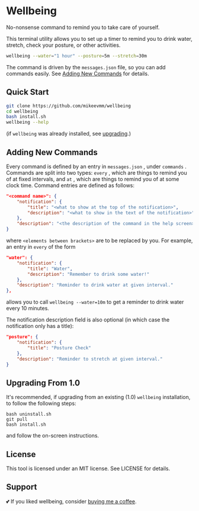 # Wellbeing

No-nonsense command to remind you to take care of yourself.

This terminal utility allows you to set up a timer to remind
you to drink water, stretch, check your posture, or other activities.

``` bash
wellbeing --water="1 hour" --posture=5m --stretch=30m
```

The command is driven by the `messages.json` file, so you can add
commands easily. See [Adding New Commands](#adding-new-commands) for
details.

## Quick Start

``` bash
git clone https://github.com/mikeevmm/wellbeing
cd wellbeing
bash install.sh
wellbeing --help
```

(if `wellbeing` was already installed, see [upgrading](#upgrading-from-10).)

## Adding New Commands

Every command is defined by an entry in `messages.json` , under `commands` .
Commands are split into two types: `every` , which are things to remind you of
at fixed intervals, and `at` , which are things to remind you of at some clock time.
Command entries are defined as follows:

``` json
"<command name>": {
    "notification": {
        "title": "<what to show at the top of the notification>",
        "description": "<what to show in the text of the notification>"
    },
    "description": "<the description of the command in the help screen>"
}
```

where `<elements between brackets>` are to be replaced by you.
For example, an entry in `every` of the form

``` json
"water": {
    "notification": {
        "title": "Water",
        "description": "Remember to drink some water!"
    },
    "description": "Reminder to drink water at given interval."
},
```

allows you to call `wellbeing --water=10m` to get a reminder to drink water every 10 minutes.

The notification description field is also optional (in which case the notification only has
a title):

``` json
"posture": {
    "notification": {
        "title": "Posture Check"
    },
    "description": "Reminder to stretch at given interval."
}
```

## Upgrading From 1.0

It's recommended, if upgrading from an existing (1.0) `wellbeing` installation, 
to follow the following steps:

``` shell
bash uninstall.sh
git pull
bash install.sh
```

and follow the on-screen instructions.

## License

This tool is licensed under an MIT license.
See LICENSE for details.

## Support

💕 If you liked wellbeing, consider [buying me a coffee](https://www.paypal.me/miguelmurca/2.50).
